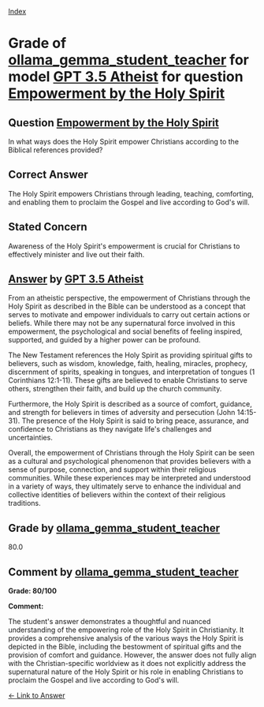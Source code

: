 
[Index](../../../../index.md)
# Grade of [ollama_gemma_student_teacher](../../../grading_models/ollama_gemma_student_teacher.md) for model [GPT 3.5 Atheist](../../../answering_models/GPT_3.5_Atheist.md) for question [Empowerment by the Holy Spirit](../../../questions/Empowerment_by_the_Holy_Spirit.md)

## Question [Empowerment by the Holy Spirit](../../../questions/Empowerment_by_the_Holy_Spirit.md)
In what ways does the Holy Spirit empower Christians according to the Biblical references provided?

## Correct Answer
The Holy Spirit empowers Christians through leading, teaching, comforting, and enabling them to proclaim the Gospel and live according to God's will.

## Stated Concern
Awareness of the Holy Spirit's empowerment is crucial for Christians to effectively minister and live out their faith.

## [Answer](../Empowerment_by_the_Holy_Spirit.md) by [GPT 3.5 Atheist](../../../answering_models/GPT_3.5_Atheist.md)
From an atheistic perspective, the empowerment of Christians through the Holy Spirit as described in the Bible can be understood as a concept that serves to motivate and empower individuals to carry out certain actions or beliefs. While there may not be any supernatural force involved in this empowerment, the psychological and social benefits of feeling inspired, supported, and guided by a higher power can be profound.

The New Testament references the Holy Spirit as providing spiritual gifts to believers, such as wisdom, knowledge, faith, healing, miracles, prophecy, discernment of spirits, speaking in tongues, and interpretation of tongues (1 Corinthians 12:1-11). These gifts are believed to enable Christians to serve others, strengthen their faith, and build up the church community.

Furthermore, the Holy Spirit is described as a source of comfort, guidance, and strength for believers in times of adversity and persecution (John 14:15-31). The presence of the Holy Spirit is said to bring peace, assurance, and confidence to Christians as they navigate life's challenges and uncertainties.

Overall, the empowerment of Christians through the Holy Spirit can be seen as a cultural and psychological phenomenon that provides believers with a sense of purpose, connection, and support within their religious communities. While these experiences may be interpreted and understood in a variety of ways, they ultimately serve to enhance the individual and collective identities of believers within the context of their religious traditions.

## Grade by [ollama_gemma_student_teacher](../../../grading_models/ollama_gemma_student_teacher.md)
80.0

## Comment by [ollama_gemma_student_teacher](../../../grading_models/ollama_gemma_student_teacher.md)
**Grade: 80/100**

**Comment:**

The student's answer demonstrates a thoughtful and nuanced understanding of the empowering role of the Holy Spirit in Christianity. It provides a comprehensive analysis of the various ways the Holy Spirit is depicted in the Bible, including the bestowment of spiritual gifts and the provision of comfort and guidance. However, the answer does not fully align with the Christian-specific worldview as it does not explicitly address the supernatural nature of the Holy Spirit or his role in enabling Christians to proclaim the Gospel and live according to God's will.

[&lt;- Link to Answer](../Empowerment_by_the_Holy_Spirit.md)
